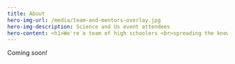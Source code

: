 ```yaml
---
title: About
hero-img-url: /media/team-and-mentors-overlay.jpg
hero-img-description: Science and Us event attendees
hero-content: <h1>We're a team of high schoolers <br>spreading the knowledge <br>that changed our lives</h1>
---
```


Coming soon!